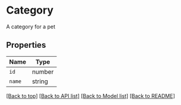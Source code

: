 
# Category

A category for a pet

## Properties

Name | Type
------------ | -------------
`id` | number
`name` | string


[[Back to top]](#) [[Back to API list]](../README.md#api-endpoints) [[Back to Model list]](../README.md#models) [[Back to README]](../README.md)


